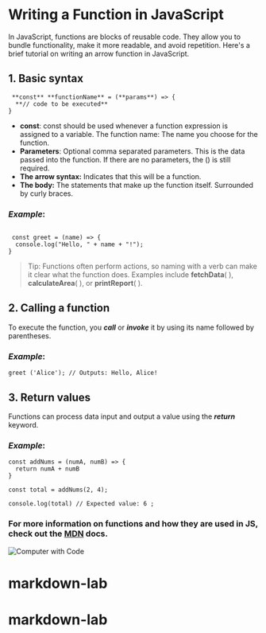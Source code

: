 # Writing a Function in JavaScript

In JavaScript, functions are blocks of reusable code. They allow you to bundle functionality, make it more readable, and avoid repetition. Here's a brief tutorial on writing an arrow function in JavaScript.

## 1. Basic syntax
```
 **const** **functionName** = (**params**) => {
  **// code to be executed**
}
```
+ **const**: const should be used whenever a function expression is assigned to a variable.
The function name: The name you choose for the function.
+ **Parameters**: Optional comma separated parameters. This is the data passed into the function. If there are no parameters, the () is still required.
+ **The arrow syntax:** Indicates that this will be a function.
+ **The body:** The statements that make up the function itself. Surrounded by curly braces.

### ___Example___:

```

 const greet = (name) => {
  console.log("Hello, " + name + "!");
}
```
>Tip: Functions often perform actions, so naming with a verb can make it clear what the function does. Examples include **fetchData**( ), **calculateArea**( ), or **printReport**( ). 

## 2. Calling a function

To execute the function, you ___call___ or ___invoke___ it by using its name followed by parentheses.

### ___Example___:
```
greet ('Alice'); // Outputs: Hello, Alice!
```
## 3. Return values

Functions can process data input and output a value using the ___return___ keyword.

### ___Example___: 

```
const addNums = (numA, numB) => {
  return numA + numB
}

const total = addNums(2, 4);

console.log(total) // Expected value: 6 ;
```

### For more information on functions and how they are used in JS, check out the [MDN](https://developer.mozilla.org/en-US/docs/Web/JavaScript/Guide/Functions) docs. 



![Computer with Code](https://plus.unsplash.com/premium_photo-1678566154673-a728037f3f00?w=800&auto=format&fit=crop&q=60&ixlib=rb-4.0.3&ixid=M3wxMjA3fDB8MHxzZWFyY2h8MXx8cHJvZ3JhbW1lcnxlbnwwfHwwfHx8MA%3D%3D/image)
# markdown-lab
# markdown-lab
